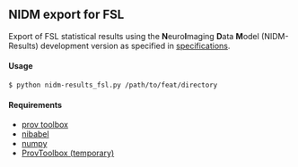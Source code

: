 ## NIDM export for FSL

Export of FSL statistical results using the <b>N</b>euro<b>I</b>maging <b>D</b>ata <b>M</b>odel (NIDM-Results) development version as specified in [specifications](http://nidm.nidash.org/specs/nidm-results.html).

#### Usage
    $ python nidm-results_fsl.py /path/to/feat/directory

#### Requirements
- [prov toolbox](https://github.com/trungdong/prov)
- [nibabel](http://nipy.org/nibabel/)
- [numpy](http://www.numpy.org/)
- [ProvToolbox (temporary)](https://github.com/lucmoreau/ProvToolbox)

